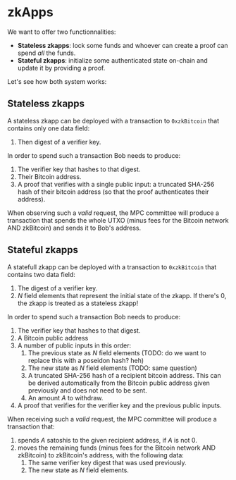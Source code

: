 # zkApps

We want to offer two functionnalities:

* **Stateless zkapps**: lock some funds and whoever can create a proof can spend _all_ the funds.
* **Stateful zkapps**: initialize some authenticated state on-chain and update it by providing a proof.

Let's see how both system works:

## Stateless zkapps

A stateless zkapp can be deployed with a transaction to `0xzkBitcoin` that contains only one data field: 

1. Then digest of a verifier key.

In order to spend such a transaction Bob needs to produce:

1. The verifier key that hashes to that digest.
2. Their Bitcoin address.
4. A proof that verifies with a single public input: a truncated SHA-256 hash of their bitcoin address (so that the proof authenticates their address).

When observing such a _valid_ request, the MPC committee will produce a transaction that spends the whole UTXO (minus fees for the Bitcoin network AND zkBitcoin) and sends it to Bob's address.

## Stateful zkapps

A statefull zkapp can be deployed with a transaction to `0xzkBitcoin` that contains two data field: 

1. The digest of a verifier key.
2. $N$ field elements that represent the initial state of the zkapp. If there's 0, the zkapp is treated as a stateless zkapp!

In order to spend such a transaction Bob needs to produce:

1. The verifier key that hashes to that digest.
2. A Bitcoin public address
3. A number of public inputs in this order:
   1. The previous state as $N$ field elements (TODO: do we want to replace this with a poseidon hash? heh)
   2. The new state as $N$ field elements (TODO: same question)
   3. A truncated SHA-256 hash of a recipient bitcoin address. This can be derived automatically from the Bitcoin public address given previously and does not need to be sent.
   4. An amount $A$ to withdraw.
4. A proof that verifies for the verifier key and the previous public inputs.

When receiving such a _valid_ request, the MPC committee will produce a transaction that:

1. spends $A$ satoshis to the given recipient address, if $A$ is not 0.
2. moves the remaining funds (minus fees for the Bitcoin network AND zkBitcoin) to zkBitcoin's address, with the following data:
   1. The same verifier key digest that was used previously.
   2. The new state as $N$ field elements.
